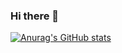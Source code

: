 ### Hi there 👋

[![Anurag's GitHub stats](https://github-readme-stats.vercel.app/api?username=OneCalmCloud)](https://github.com/anuraghazra/github-readme-stats)

<!--
**OneCalmCloud/OneCalmCloud** is a ✨ _special_ ✨ repository because its `README.md` (this file) appears on your GitHub profile.

Here are some ideas to get you started:

- 🔭 I’m currently working on ...
- 🌱 I’m currently learning ...
- 👯 I’m looking to collaborate on ...
- 🤔 I’m looking for help with ...
- 💬 Ask me about ...
- 📫 How to reach me: ...
- 😄 Pronouns: ...
- ⚡ Fun fact: ...
-->
